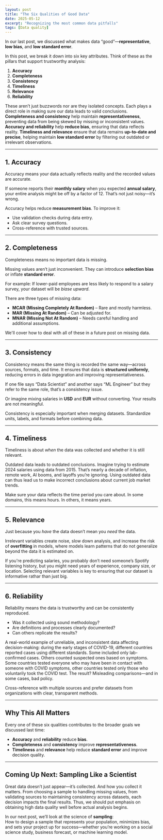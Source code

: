 ```yaml
---
layout: post
title: "The Six Qualities of Good Data"
date: 2025-05-12
excerpt: "Recognizing the most common data pitfalls"
tags: [Data quality]
---
```



In our last post, we discussed what makes data “good”—**representative**, **low bias**, and **low standard error**. 

In this post, we break it down into six key attributes. Think of these as the pillars that support trustworthy analysis:

1. **Accuracy**
2. **Completeness**
3. **Consistency**
4. **Timeliness**
5. **Relevance**
6. **Reliability**

These aren’t just buzzwords nor are they isolated concepts. Each plays a direct role in making sure our data leads to valid conclusions. **Completeness and consistency** help maintain **representativeness**, preventing data from being skewed by missing or inconsistent values. **Accuracy and reliability** help **reduce bias**, ensuring that data reflects reality. **Timeliness and relevance** ensure that data remains **up-to-date and precise**, helping maintain **low standard error** by filtering out outdated or irrelevant observations.

---

## 1. Accuracy

Accuracy means your data actually reflects reality and the recorded values are accurate.

If someone reports their **monthly salary** when you expected **annual salary**, your entire analysis might be off by a factor of 12. That’s not just noisy—it’s wrong.

Accuracy helps reduce **measurement bias**. To improve it:

- Use validation checks during data entry.
- Ask clear survey questions.
- Cross-reference with trusted sources.

---

## 2. Completeness

Completeness means no important data is missing.

Missing values aren’t just inconvenient. They can introduce **selection bias** or inflate **standard error**.

For example: If lower-paid employees are less likely to respond to a salary survey, your dataset will be *biase upward*.

There are three types of missing data:

- **MCAR (Missing Completely At Random)** – Rare and mostly harmless.
- **MAR (Missing At Random)** – Can be adjusted for.
- **MNAR (Missing Not At Random)** – Needs careful handling and additional assumptions.

We'll cover how to deal with all of these in a future post on missing data.

---

## 3. Consistency

Consistency means the same thing is recorded the same way—across sources, formats, and time. It ensures that data is **structured uniformly**, reducing errors in data ingegration and improving representativeness.

If one file says “Data Scientist” and another says “ML Engineer” but they refer to the same role, that’s a consistency issue.

Or imagine mixing salaries in **USD** and **EUR** without converting. Your results are not meaningful.

Consistency is especially important when merging datasets. Standardize units, labels, and formats before combining data.

---

## 4. Timeliness

Timeliness is about *when* the data was collected and whether it is still relevant.

Outdated data leads to outdated conclusions. Imagine trying to estimate 2024 salaries using data from 2015. That’s nearly a decade of inflation, remote work, AI booms, and layoffs you’re ignoring. Using outdated data can thus lead us to make incorrect conclusions about current job market trends.

Make sure your data reflects the time period you care about. In some domains, this means hours. In others, it means years.

---

## 5. Relevance

Just because you *have* the data doesn’t mean you *need* the data.

Irrelevant variables create noise, slow down analysis, and increase the risk of **overfitting** in models, where models learn patterns that do not generalize beyond the data it is estimated on.

If you're predicting salaries, you probably don’t need someone’s Spotify listening history, but you might need years of experience, company size, or location. Selecting relevant variables is key to ensuring that our dataset is informative rathar than just big.


---

## 6. Reliability

Reliability means the data is trustworthy and can be consistently reproduced.

- Was it collected using sound methodology?
- Are definitions and processes clearly documented?
- Can others replicate the results?

A real-world example of unreliable, and inconsistent data affecting decision-making:  during the early stages of COVID-19, different countries reported cases using different standards. Some included only lab-confirmed cases. Others counted suspected ones based on symptoms. Some countries tested everyone who may have been in contact with someone with COVID symptoms, other countries tested only those who voluntarily took the COVID test. The result? Misleading comparisons—and in some cases, bad policy.

Cross-reference with multiple sources and prefer datasets from organizations with clear, transparent methods.

---

## Why This All Matters

Every one of these six qualities contributes to the broader goals we discussed last time:

- **Accuracy** and **reliability** reduce **bias**.
- **Completeness** and **consistency** improve **representativeness**.
- **Timeliness** and **relevance** help reduce **standard error** and improve decision quality.

---

## Coming Up Next: Sampling Like a Scientist

Great data doesn’t just appear—it’s collected. And how you collect it matters. From choosing a sample to handling missing values, from validating sources to maintaining consistency across datasets, each decision impacts the final results. Thus, we should put emphasis on obtaining high data quality well before actual analysis begins.

In our next post, we’ll look at the science of **sampling**:  
How to design a sample that represents your population, minimizes bias, and sets your project up for success—whether you’re working on a social science study, business forecast, or machine learning model.
